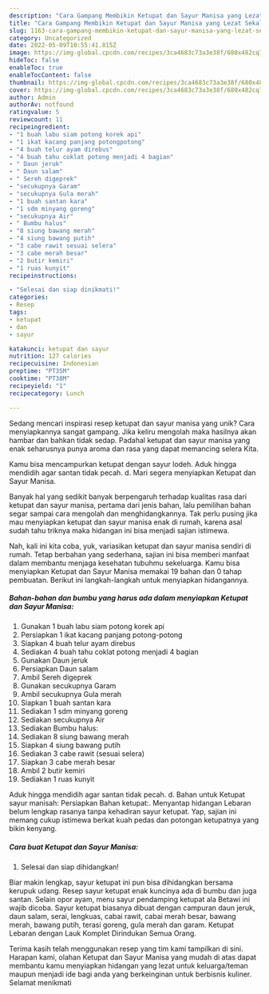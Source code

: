 ```yaml
---
description: "Cara Gampang Membikin Ketupat dan Sayur Manisa yang Lezat Sekali"
title: "Cara Gampang Membikin Ketupat dan Sayur Manisa yang Lezat Sekali"
slug: 1163-cara-gampang-membikin-ketupat-dan-sayur-manisa-yang-lezat-sekali
category: Uncategorized
date: 2022-05-09T10:55:41.815Z
image: https://img-global.cpcdn.com/recipes/3ca4683c73a3e38f/680x482cq70/ketupat-dan-sayur-manisa-foto-resep-utama.jpg
hideToc: false
enableToc: true
enableTocContent: false
thumbnail: https://img-global.cpcdn.com/recipes/3ca4683c73a3e38f/680x482cq70/ketupat-dan-sayur-manisa-foto-resep-utama.jpg
cover: https://img-global.cpcdn.com/recipes/3ca4683c73a3e38f/680x482cq70/ketupat-dan-sayur-manisa-foto-resep-utama.jpg
author: Admin
authorAv: notfound
ratingvalue: 5
reviewcount: 11
recipeingredient:
- "1 buah labu siam potong korek api"
- "1 ikat kacang panjang potongpotong"
- "4 buah telur ayam direbus"
- "4 buah tahu coklat potong menjadi 4 bagian"
- " Daun jeruk"
- " Daun salam"
- " Sereh digeprek"
- "secukupnya Garam"
- "secukupnya Gula merah"
- "1 buah santan kara"
- "1 sdm minyang goreng"
- "secukupnya Air"
- " Bumbu halus"
- "8 siung bawang merah"
- "4 siung bawang putih"
- "3 cabe rawit sesuai selera"
- "3 cabe merah besar"
- "2 butir kemiri"
- "1 ruas kunyit"
recipeinstructions:

- "Selesai dan siap dinikmati!"
categories:
- Resep
tags:
- ketupat
- dan
- sayur

katakunci: ketupat dan sayur 
nutrition: 127 calories
recipecuisine: Indonesian
preptime: "PT35M"
cooktime: "PT38M"
recipeyield: "1"
recipecategory: Lunch

---
```





Sedang mencari inspirasi resep ketupat dan sayur manisa yang unik? Cara menyiapkannya sangat gampang. Jika keliru mengolah maka hasilnya akan hambar dan bahkan tidak sedap. Padahal ketupat dan sayur manisa yang enak seharusnya punya aroma dan rasa yang dapat memancing selera Kita.





Kamu bisa mencampurkan ketupat dengan sayur lodeh. Aduk hingga mendidih agar santan tidak pecah. d. Mari segera menyiapkan Ketupat dan Sayur Manisa.

Banyak hal yang sedikit banyak berpengaruh terhadap kualitas rasa dari ketupat dan sayur manisa, pertama dari jenis bahan, lalu pemilihan bahan segar sampai cara mengolah dan menghidangkannya. Tak perlu pusing jika mau menyiapkan ketupat dan sayur manisa enak di rumah, karena asal sudah tahu triknya maka hidangan ini bisa menjadi sajian istimewa.






Nah, kali ini kita coba, yuk, variasikan ketupat dan sayur manisa sendiri di rumah. Tetap berbahan yang sederhana, sajian ini bisa memberi manfaat dalam membantu menjaga kesehatan tubuhmu sekeluarga. Kamu bisa menyiapkan Ketupat dan Sayur Manisa memakai 19 bahan dan 0 tahap pembuatan. Berikut ini langkah-langkah untuk menyiapkan hidangannya.

<!--inarticleads1-->

##### Bahan-bahan dan bumbu yang harus ada dalam menyiapkan Ketupat dan Sayur Manisa:

1. Gunakan 1 buah labu siam potong korek api
1. Persiapkan 1 ikat kacang panjang potong-potong
1. Siapkan 4 buah telur ayam direbus
1. Sediakan 4 buah tahu coklat potong menjadi 4 bagian
1. Gunakan  Daun jeruk
1. Persiapkan  Daun salam
1. Ambil  Sereh digeprek
1. Gunakan secukupnya Garam
1. Ambil secukupnya Gula merah
1. Siapkan 1 buah santan kara
1. Sediakan 1 sdm minyang goreng
1. Sediakan secukupnya Air
1. Sediakan  Bumbu halus:
1. Sediakan 8 siung bawang merah
1. Siapkan 4 siung bawang putih
1. Sediakan 3 cabe rawit (sesuai selera)
1. Siapkan 3 cabe merah besar
1. Ambil 2 butir kemiri
1. Sediakan 1 ruas kunyit


Aduk hingga mendidih agar santan tidak pecah. d. Bahan untuk Ketupat sayur manisah: Persiapkan Bahan ketupat:. Menyantap hidangan Lebaran belum lengkap rasanya tanpa kehadiran sayur ketupat. Yap, sajian ini memang cukup istimewa berkat kuah pedas dan potongan ketupatnya yang bikin kenyang. 

<!--inarticleads2-->

##### Cara buat Ketupat dan Sayur Manisa:


1. Selesai dan siap dihidangkan!

Biar makin lengkap, sayur ketupat ini pun bisa dihidangkan bersama kerupuk udang. Resep sayur ketupat enak kuncinya ada di bumbu dan juga santan. Selain opor ayam, menu sayur pendamping ketupat ala Betawi ini wajib dicoba. Sayur ketupat biasanya dibuat dengan campuran daun jeruk, daun salam, serai, lengkuas, cabai rawit, cabai merah besar, bawang merah, bawang putih, terasi goreng, gula merah dan garam. Ketupat Lebaran dengan Lauk Komplet Dirindukan Semua Orang. 

Terima kasih telah menggunakan resep yang tim kami tampilkan di sini. Harapan kami, olahan Ketupat dan Sayur Manisa yang mudah di atas dapat membantu kamu menyiapkan hidangan yang lezat untuk keluarga/teman maupun menjadi ide bagi anda yang berkeinginan untuk berbisnis kuliner. Selamat menikmati
